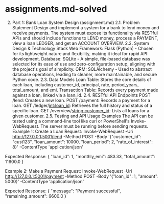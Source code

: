 # assignments.md-solved
2. Part 1: Bank Loan System Design (assignment.md)
2.1. Problem Statement
Design and implement a system for a bank to lend money and receive payments. The system must expose its functionality via RESTful APIs and should include functions to LEND money, process a PAYMENT, view a loan LEDGER, and get an ACCOUNT OVERVIEW.
2.2. System Design & Technology Stack
Web Framework: Flask (Python) - Chosen for its lightweight nature and flexibility, making it ideal for rapid API development.
Database: SQLite - A simple, file-based database was selected for its ease of use and zero-configuration setup, aligning with the project's goal of simplicity.
ORM: SQLAlchemy - Used to abstract database operations, leading to cleaner, more maintainable, and secure Python code.
2.3. Data Models
Loan Table: Stores the core details of each loan, including customer_id, principal, rate, period_years, total_amount, and emi.
Transaction Table: Records every payment made against a loan, linked via a loan_id.
2.4. RESTful API Endpoints
POST /lend: Creates a new loan.
POST /payment: Records a payment for a loan.
GET /ledger/<int:loan_id>: Retrieves the full history and status of a specific loan.
GET /overview/<string:customer_id>: Lists all loans for a given customer.
2.5. Testing and API Usage Examples
The API can be tested using a command-line tool like curl or PowerShell's Invoke-WebRequest. The server must be running before sending requests.
Example 1: Create a Loan
Request:
Invoke-WebRequest -Uri http://127.0.0.1:5001/lend -Method POST -Body '{"customer_id": "cust123", "loan_amount": 10000, "loan_period": 2, "rate_of_interest": 8}' -ContentType 'application/json'


Expected Response:
{
  "loan_id": 1,
  "monthly_emi": 483.33,
  "total_amount": 11600.0
}


Example 2: Make a Payment
Request:
Invoke-WebRequest -Uri http://127.0.0.1:5001/payment -Method POST -Body '{"loan_id": 1, "amount": 5000}' -ContentType 'application/json'


Expected Response:
{
  "message": "Payment successful",
  "remaining_amount": 6600.0
}
